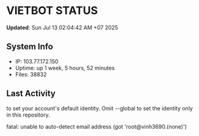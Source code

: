 # VIETBOT STATUS
**Updated**: Sun Jul 13 02:04:42 AM +07 2025

## System Info
- IP: 103.77.172.150
- Uptime: up 1 week, 5 hours, 52 minutes
- Files: 38832

## Last Activity

to set your account's default identity.
Omit --global to set the identity only in this repository.

fatal: unable to auto-detect email address (got 'root@vinh3690.(none)')
